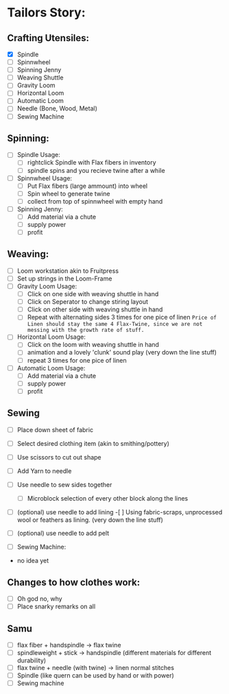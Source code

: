 # Tailors Story:

## Crafting Utensiles:

- [x] Spindle
- [ ] Spinnwheel
- [ ] Spinning Jenny
- [ ] Weaving Shuttle
- [ ] Gravity Loom
- [ ] Horizontal Loom
- [ ] Automatic Loom
- [ ] Needle (Bone, Wood, Metal)
- [ ] Sewing Machine

## Spinning:

- [ ] Spindle Usage:
  - [ ] rightclick Spindle with Flax fibers in inventory
  - [ ] spindle spins and you recieve twine after a while
- [ ] Spinnwheel Usage:
  - [ ] Put Flax fibers (large ammount) into wheel
  - [ ] Spin wheel to generate twine
  - [ ] collect from top of spinnwheel with empty hand
- [ ] Spinning Jenny:
  - [ ] Add material via a chute
  - [ ] supply power
  - [ ] profit

## Weaving:

- [ ] Loom workstation akin to Fruitpress
- [ ] Set up strings in the Loom-Frame
- [ ] Gravity Loom Usage:
  - [ ] Click on one side with weaving shuttle in hand
  - [ ] Click on Seperator to change stiring layout
  - [ ] Click on other side with weaving shuttle in hand
  - [ ] Repeat with alternating sides 3 times for one pice of linen `Price of Linen should stay the same 4 Flax-Twine, since we are not messing with the growth rate of stuff.`
- [ ] Horizontal Loom Usage:
  - [ ] Click on the loom with weaving shuttle in hand
  - [ ] animation and a lovely 'clunk' sound play (very down the line stuff)
  - [ ] repeat 3 times for one pice of linen
- [ ] Automatic Loom Usage:
  - [ ] Add material via a chute
  - [ ] supply power
  - [ ] profit

## Sewing

- [ ] Place down sheet of fabric
- [ ] Select desired clothing item (akin to smithing/pottery)
- [ ] Use scissors to cut out shape
- [ ] Add Yarn to needle
- [ ] Use needle to sew sides together
  - [ ] Microblock selection of every other block along the lines
- [ ] (optional) use needle to add lining -[ ] Using fabric-scraps, unprocessed wool or feathers as lining. (very down the line stuff)
- [ ] (optional) use needle to add pelt

- [ ] Sewing Machine:
- no idea yet

## Changes to how clothes work:

- [ ] Oh god no, why
- [ ] Place snarky remarks on all

## Samu

- [ ] flax fiber + handspindle -> flax twine
- [ ] spindleweight + stick -> handspindle (different materials for different durability)
- [ ] flax twine + needle (with twine) -> linen normal stitches
- [ ] Spindle (like quern can be used by hand or with power)
- [ ] Sewing machine
